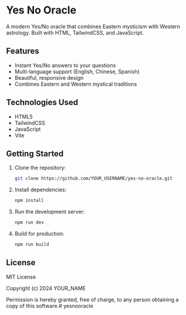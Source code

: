 # Yes No Oracle

A modern Yes/No oracle that combines Eastern mysticism with Western astrology. Built with HTML, TailwindCSS, and JavaScript.

## Features

- Instant Yes/No answers to your questions
- Multi-language support (English, Chinese, Spanish)
- Beautiful, responsive design
- Combines Eastern and Western mystical traditions

## Technologies Used

- HTML5
- TailwindCSS
- JavaScript
- Vite

## Getting Started

1. Clone the repository:
   ```bash
   git clone https://github.com/YOUR_USERNAME/yes-no-oracle.git
   ```

2. Install dependencies:
   ```bash
   npm install
   ```

3. Run the development server:
   ```bash
   npm run dev
   ```

4. Build for production:
   ```bash
   npm run build
   ```

## License

MIT License

Copyright (c) 2024 YOUR_NAME

Permission is hereby granted, free of charge, to any person obtaining a copy of this software.#   y e s n o o r a c l e  
 